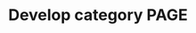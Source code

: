 ---
title: "Develop category PAGE"
permalink: /categories/dev/
layout: category
author_profile: true
taxonomy: dev
---